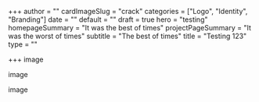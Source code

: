 +++
author = ""
cardImageSlug = "crack"
categories = ["Logo", "Identity", "Branding"]
date = ""
default = ""
draft = true
hero = "testing"
homepageSummary = "It was the best of times"
projectPageSummary = "It was the worst of times"
subtitle = "The best of times"
title = "Testing 123"
type = ""

+++
image

image

image